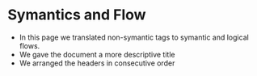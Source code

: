 # Symantics and Flow

* In this page we translated non-symantic tags to symantic and logical flows.
* We gave the document a more descriptive title
* We arranged the headers in consecutive order
